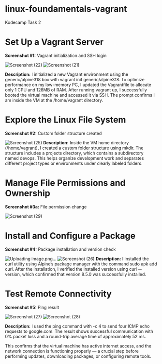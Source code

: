 # linux-foundamentals-vagrant
Kodecamp Task 2
# Set Up a Vagrant Server
__Screenshot #1:__ Vagrant initialization and SSH login

![Screenshot (22)](https://github.com/user-attachments/assets/814345d2-debe-4ab6-97b8-3f028451dae1)
![Screenshot (21)](https://github.com/user-attachments/assets/aa396a9e-8514-474b-9861-e3d06b6caed8)

__Description:__ I initialized a new Vagrant environment using the generic/alpine318 box with vagrant init generic/alpine318. To optimize performance on my low-memory PC, I updated the Vagrantfile to allocate only 1 CPU and 128MB of RAM. After running vagrant up, I successfully booted the virtual machine and accessed it via SSH. The prompt confirms I am inside the VM at the /home/vagrant directory.

# Explore the Linux File System

__Screenshot #2:__ Custom folder structure created

![Screenshot (25)](https://github.com/user-attachments/assets/8cbed2dd-951b-4df9-a1cc-1a81f4d081be)
__Description:__ Inside the VM home directory (/home/vagrant), I created a custom folder structure using mkdir. The structure includes a projects directory, which contains a subdirectory named devops. This helps organize development work and separates different project types or environments under clearly labeled folders.

# Manage File Permissions and Ownership
__Screenshot #3a:__ File permission change

![Screenshot (29)](https://github.com/user-attachments/assets/6b245dbc-1b35-419e-8399-7cc8e91bd8db)

# Install and Configure a Package
__Screenshot #4:__ Package installation and version check

![Uploading image.png…]()
![Screenshot (26)](https://github.com/user-attachments/assets/dd5ff685-cc38-4e5d-808d-3634cd9c88e4)
__Description:__ I installed the curl utility using Alpine’s package manager with the command sudo apk add curl. After the installation, I verified the installed version using curl --version, which confirmed that version 8.5.0 was successfully installed.

# Test Remote Connectivity
__Screenshot #5:__ Ping result

![Screenshot (27)](https://github.com/user-attachments/assets/21c278c3-dad7-4734-b85c-ac1e60ff8eb7)
![Screenshot (28)](https://github.com/user-attachments/assets/6949dd9e-fbb9-4acf-bbec-3a735e8cc694)

__Description:__ I used the ping command with -c 4 to send four ICMP echo requests to google.com. The result shows successful communication with 0% packet loss and a round-trip average time of approximately 52 ms.

This confirms that the virtual machine has active internet access, and the network connection is functioning properly — a crucial step before performing updates, downloading packages, or configuring remote tools.
